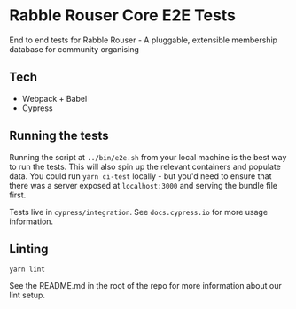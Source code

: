# Rabble Rouser Core E2E Tests

End to end tests for Rabble Rouser - A pluggable, extensible membership database for community organising

## Tech

 * Webpack + Babel
 * Cypress

## Running the tests
Running the script at `../bin/e2e.sh` from your local machine is the best way to run the tests. This will also spin up the relevant containers and populate data.
You could run `yarn ci-test` locally - but you'd need to ensure that there was a server exposed at `localhost:3000` and serving the bundle file first.

Tests live in `cypress/integration`.  See `docs.cypress.io` for more usage information.

## Linting

`yarn lint`

See the README.md in the root of the repo for more information about our lint setup.
